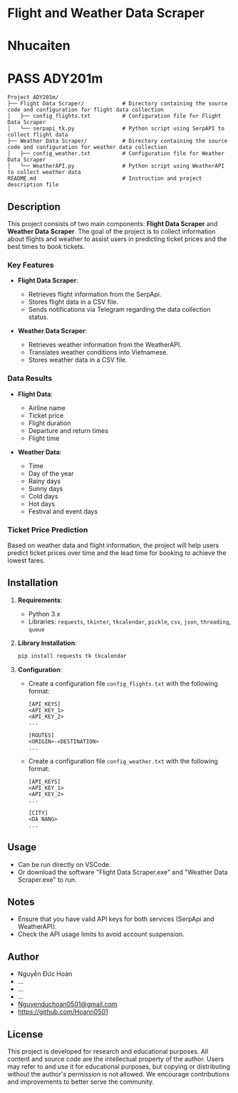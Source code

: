 # Flight and Weather Data Scraper
# Nhucaiten
# PASS ADY201m

```
Project ADY201m/
├── Flight Data Scraper/            # Directory containing the source code and configuration for flight data collection
│   ├── config_flights.txt          # Configuration file for Flight Data Scraper
│   └── serpapi_tk.py               # Python script using SerpAPI to collect flight data
├── Weather Data Scraper/           # Directory containing the source code and configuration for weather data collection
│   ├── config_weather.txt          # Configuration file for Weather Data Scraper
│   └── WeatherAPI.py               # Python script using WeatherAPI to collect weather data
README.md                           # Instruction and project description file
```

## Description
This project consists of two main components: **Flight Data Scraper** and **Weather Data Scraper**. The goal of the project is to collect information about flights and weather to assist users in predicting ticket prices and the best times to book tickets.

### Key Features
- **Flight Data Scraper**:
  - Retrieves flight information from the SerpApi.
  - Stores flight data in a CSV file.
  - Sends notifications via Telegram regarding the data collection status.

- **Weather Data Scraper**:
  - Retrieves weather information from the WeatherAPI.
  - Translates weather conditions into Vietnamese.
  - Stores weather data in a CSV file.

### Data Results
- **Flight Data**:
  - Airline name
  - Ticket price
  - Flight duration
  - Departure and return times
  - Flight time

- **Weather Data**:
  - Time
  - Day of the year
  - Rainy days
  - Sunny days
  - Cold days
  - Hot days
  - Festival and event days

### Ticket Price Prediction
Based on weather data and flight information, the project will help users predict ticket prices over time and the lead time for booking to achieve the lowest fares.

## Installation
1. **Requirements**:
   - Python 3.x
   - Libraries: `requests`, `tkinter`, `tkcalendar`, `pickle`, `csv`, `json`, `threading`, `queue`

2. **Library Installation**:
   ```bash
   pip install requests tk tkcalendar
   ```

3. **Configuration**:
   - Create a configuration file `config_flights.txt` with the following format:
     ```plaintext
     [API_KEYS]
     <API_KEY_1>
     <API_KEY_2>
     ...
     
     [ROUTES]
     <ORIGIN>-<DESTINATION>
     ...
     ```

   - Create a configuration file `config_weather.txt` with the following format:
     ```plaintext
     [API_KEYS]
     <API_KEY_1>
     <API_KEY_2>
     ...
     
     [CITY]
     <DA NANG>
     ...
     ```

## Usage
- Can be run directly on VSCode.
- Or download the software "Flight Data Scraper.exe" and "Weather Data Scraper.exe" to run.

## Notes
- Ensure that you have valid API keys for both services (SerpApi and WeatherAPI).
- Check the API usage limits to avoid account suspension.

## Author
- Nguyễn Đức Hoàn
- ...
- ...
- ...
- Nguyenduchoan0501@gmail.com
- https://github.com/Hoann0501

## License
This project is developed for research and educational purposes. All content and source code are the intellectual property of the author. Users may refer to and use it for educational purposes, but copying or distributing without the author's permission is not allowed. We encourage contributions and improvements to better serve the community.
